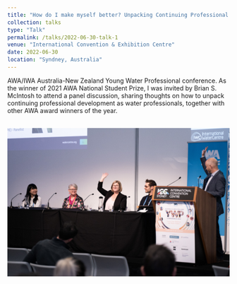 ```yaml
---
title: "How do I make myself better? Unpacking Continuing Professional Development Outcomes and Approaches for Water Professionals"
collection: talks
type: "Talk"
permalink: /talks/2022-06-30-talk-1
venue: "International Convention & Exhibition Centre"
date: 2022-06-30
location: "Syndney, Australia"
---
```



AWA/IWA Australia-New Zealand Young Water Professional conference. As the winner of 2021 AWA National Student Prize, I was invited by Brian S. McIntosh to attend a panel discussion, sharing thoughts on how to unpack continuing professional development as water professionals, together with other AWA award winners of the year.

<br/><img src='/images/20220630talk.jpg'>

